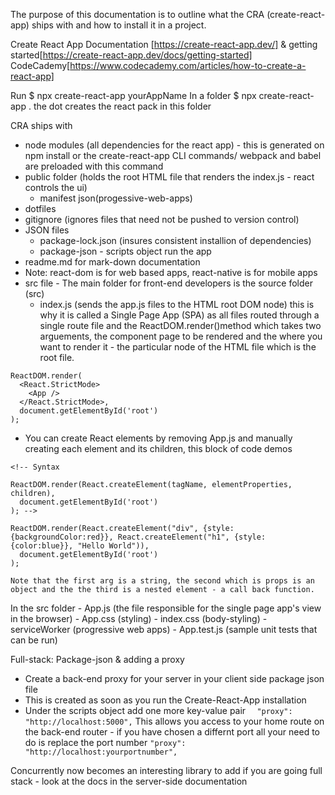 The purpose of this documentation is to outline what the CRA (create-react-app) ships with and how to install it in a project.


Create React App
Documentation [https://create-react-app.dev/] & getting started[https://create-react-app.dev/docs/getting-started]
CodeCademy[https://www.codecademy.com/articles/how-to-create-a-react-app]

Run $ npx create-react-app yourAppName
In a folder $ npx create-react-app . the dot creates the react pack in this folder

CRA ships with 
- node modules (all dependencies for the react app) - this is generated on npm install or the create-react-app CLI commands/ webpack and babel are preloaded with this command
- public folder (holds the root HTML file that renders the index.js - react controls the ui) 
    - manifest json(progessive-web-apps)
- dotfiles
 - gitignore (ignores files that need not be pushed to version control)
- JSON files 
    - package-lock.json (insures consistent installion of dependencies)
    - package-json - scripts object run the app
- readme.md for mark-down documentation
- Note:  react-dom is for web based apps, react-native is for mobile apps
- src file - The main folder for front-end developers is the source folder (src)
    - index.js (sends the app.js files to the HTML root DOM node) this is why it is called a Single Page App (SPA) as all files routed through a single route file and the ReactDOM.render()method which takes two arguements, the component page to be rendered and the where you want to render it - the particular node of the HTML file which is the root file.
```
ReactDOM.render(
  <React.StrictMode>
    <App />
  </React.StrictMode>,
  document.getElementById('root')
);

```
- You can create React elements by removing App.js and manually creating each element and its children, this block of code demos

```
<!-- Syntax

ReactDOM.render(React.createElement(tagName, elementProperties, children),
  document.getElementById('root')
); -->

ReactDOM.render(React.createElement("div", {style: {backgroundColor:red}}, React.createElement("h1", {style: {color:blue}}, "Hello World")),
  document.getElementById('root')
);

Note that the first arg is a string, the second which is props is an object and the the third is a nested element - a call back function.

```
 In the src folder
    - App.js (the file responsible for the single page app's view in the browser)
    - App.css (styling)
    - index.css (body-styling)
    - serviceWorker (progressive web apps)
    - App.test.js (sample unit tests that can be run)



















Full-stack:
Package-json & adding a proxy

- Create a back-end proxy for your server in your client side package json file
- This is created as soon as you run the Create-React-App installation
- Under the scripts object add one more key-value pair ```	"proxy": "http://localhost:5000",```
This allows you access to your home route on the back-end router - if you have chosen a differnt port all your need to do is replace the port number 	```"proxy": "http://localhost:yourportnumber",```

Concurrently now becomes an interesting library to add if you are going full stack - look at the docs in the server-side documentation